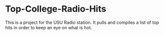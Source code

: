 # Top-College-Radio-Hits
This is a project for the USU Radio station. It pulls and compiles a list of top hits in order to keep an eye on what is hot. 
